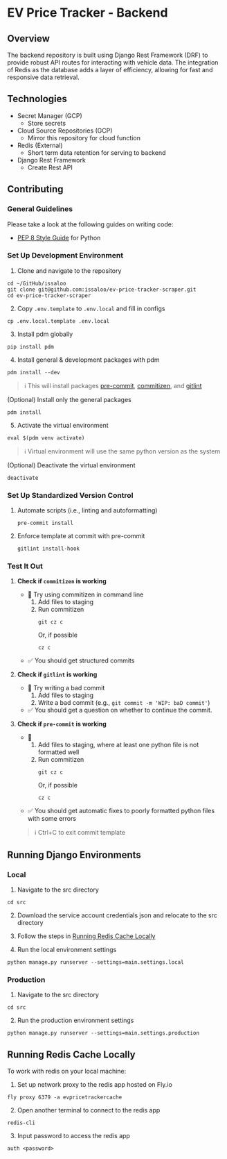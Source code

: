# EV Price Tracker - Backend

## Overview

The backend repository is built using Django Rest Framework (DRF) to provide robust API routes for interacting with vehicle data. The integration of Redis as the database adds a layer of efficiency, allowing for fast and responsive data retrieval.

## Technologies

- Secret Manager (GCP)
  - Store secrets
- Cloud Source Repositories (GCP)
  - Mirror this repository for cloud function
- Redis (External)
  - Short term data retention for serving to backend
- Django Rest Framework
  - Create Rest API

## Contributing

### General Guidelines

Please take a look at the following guides on writing code:

- [PEP 8 Style Guide](https://www.python.org/dev/peps/pep-0008/) for Python

### Set Up Development Environment

1. Clone and navigate to the repository

```shell
cd ~/GitHub/issaloo
git clone git@github.com:issaloo/ev-price-tracker-scraper.git
cd ev-price-tracker-scraper
```
2. Copy `.env.template` to `.env.local` and fill in configs

```shell
cp .env.local.template .env.local
```

3. Install pdm globally

```shell
pip install pdm
```

4. Install general & development packages with pdm

```shell
pdm install --dev
```

> :information_source: This will install packages [pre-commit](https://pre-commit.com/), [commitizen](https://commitizen-tools.github.io/commitizen/), and [gitlint](https://jorisroovers.com/gitlint/latest/)

(Optional) Install only the general packages

```shell
pdm install
```

5. Activate the virtual environment

```shell
eval $(pdm venv activate)
```

> :information_source: Virtual environment will use the same python version as the system

(Optional) Deactivate the virtual environment

```shell
deactivate
```

### Set Up Standardized Version Control

1. Automate scripts (i.e., linting and autoformatting)
   ```shell
   pre-commit install
   ```
2. Enforce template at commit with pre-commit
   ```shell
   gitlint install-hook
   ```

### Test It Out

1. **Check if `commitizen` is working**

   - :mag_right: Try using commitizen in command line
     1. Add files to staging
     2. Run commitizen
        ```shell
        git cz c
        ```
        Or, if possible
        ```shell
        cz c
        ```
   - :white_check_mark: You should get structured commits

2. **Check if `gitlint` is working**

   - :mag_right: Try writing a bad commit
     1. Add files to staging
     2. Write a bad commit (e.g., `git commit -m 'WIP: baD commit'`)
   - :white_check_mark: You should get a question on whether to continue the commit.

3. **Check if `pre-commit` is working**

   - :mag_right:
     1. Add files to staging, where at least one python file is not formatted well
     2. Run commitizen
        ```shell
        git cz c
        ```
        Or, if possible
        ```shell
        cz c
        ```
   - :white_check_mark: You should get automatic fixes to poorly formatted python files with some errors

   > :information_source: Ctrl+C to exit commit template

## Running Django Environments

### Local

1. Navigate to the src directory

```Shell
cd src
```

2. Download the service account credentials json and relocate to the src directory

3. Follow the steps in [Running Redis Cache Locally](#Running-Redis-Cache-Locally)

4. Run the local environment settings

```Shell
python manage.py runserver --settings=main.settings.local
```

### Production

1. Navigate to the src directory

```Shell
cd src
```

2. Run the production environment settings

```Shell
python manage.py runserver --settings=main.settings.production
```

## Running Redis Cache Locally

To work with redis on your local machine:

1. Set up network proxy to the redis app hosted on Fly.io

```shell
fly proxy 6379 -a evpricetrackercache
```

2. Open another terminal to connect to the redis app

```shell
redis-cli
```

3. Input password to access the redis app

```shell
auth <password>
```
